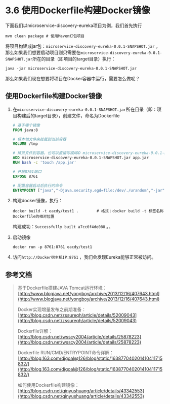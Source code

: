 # 3.6 使用Dockerfile构建Docker镜像

下面我们以microservice-discovery-eureka项目为例，我们首先执行

```
mvn clean package # 使用Maven打包项目
```

将项目构建成jar包：`microservice-discovery-eureka-0.0.1-SNAPSHOT.jar` ，那么如果我们想要启动项目则只需要在`microservice-discovery-eureka-0.0.1-SNAPSHOT.jar`所在的目录（即项目的target目录）执行：

```
java -jar microservice-discovery-eureka-0.0.1-SNAPSHOT.jar
```

那么如果我们现在想要将项目在Docker容器中运行，需要怎么做呢？





## 使用Dockerfile构建Docker镜像

1. 在`microservice-discovery-eureka-0.0.1-SNAPSHOT.jar`所在目录（即：项目构建后的target目录），创建文件，命名为Dockerfile

   ```dockerfile
   # 基于哪个镜像
   FROM java:8

   # 将本地文件夹挂载到当前容器
   VOLUME /tmp

   # 拷贝文件到容器，也可以直接写成ADD microservice-discovery-eureka-0.0.1-SNAPSHOT.jar /app.jar
   ADD microservice-discovery-eureka-0.0.1-SNAPSHOT.jar app.jar
   RUN bash -c 'touch /app.jar'

   # 开放8761端口
   EXPOSE 8761

   # 配置容器启动后执行的命令
   ENTRYPOINT ["java","-Djava.security.egd=file:/dev/./urandom","-jar","/app.jar"]
   ```

2. 构建docker镜像，执行：

   ```shell
   docker build -t eacdy/test1 .		# 格式：docker build -t 标签名称 Dockerfile的相对位置
   ```
   构建成功：`Successfully built a7cc6f4de088` 。、

3. 启动镜像

   ```shell
   docker run -p 8761:8761 eacdy/test1
   ```

4. 访问`http://Docker宿主机IP:8761` ，我们会发现Eureka能够正常被访问。




## 参考文档

> 基于Dockerfile搭建JAVA Tomcat运行环境：[http://www.blogjava.net/yongboy/archive/2013/12/16/407643.html](http://www.blogjava.net/yongboy/archive/2013/12/16/407643.html)
>
> Docker实现增量发布之前期准备：[http://blog.csdn.net/zssureqh/article/details/52009043](http://blog.csdn.net/zssureqh/article/details/52009043)
>
> Dockerfile详解：[http://blog.csdn.net/wsscy2004/article/details/25878223](http://blog.csdn.net/wsscy2004/article/details/25878223)
>
> Dockerfile RUN/CMD/ENTRYPOINT命令详解：[http://blog.163.com/digoal@126/blog/static/163877040201410411715832/](http://blog.163.com/digoal@126/blog/static/163877040201410411715832/)
>
> 如何使用Dockerfile构建镜像：[http://blog.csdn.net/qinyushuang/article/details/43342553](http://blog.csdn.net/qinyushuang/article/details/43342553)